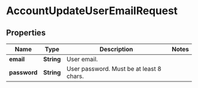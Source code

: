 

# AccountUpdateUserEmailRequest


## Properties

| Name | Type | Description | Notes |
|------------ | ------------- | ------------- | -------------|
|**email** | **String** | User email. |  |
|**password** | **String** | User password. Must be at least 8 chars. |  |



